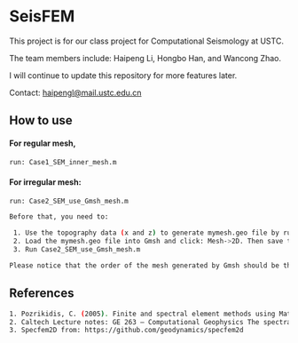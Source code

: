 # SeisFEM

This project is for our class project for Computational Seismology at USTC.

The team members include: Haipeng Li, Hongbo Han, and Wancong Zhao.

I will continue to update this repository for more features later.

Contact: haipengl@mail.ustc.edu.cn

## How to use

#### For regular mesh,
```bash
run: Case1_SEM_inner_mesh.m
```
#### For irregular mesh:

```bash
run: Case2_SEM_use_Gmsh_mesh.m	

Before that, you need to:

 1. Use the topography data (x and z) to generate mymesh.geo file by running Write_Gmsh.m;
 2. Load the mymesh.geo file into Gmsh and click: Mesh->2D. Then save the mesh by clicking: File->Save Mesh
 3. Run Case2_SEM_use_Gmsh_mesh.m 

Please notice that the order of the mesh generated by Gmsh should be the same with that in the main code. Here, P=4 is used.
```

## References
```bash
1. Pozrikidis, C. (2005). Finite and spectral element methods using Matlab. University of California San Diego, USA.
2. Caltech Lecture notes: GE 263 – Computational Geophysics The spectral element method by Jean-Paul Ampuero
3. Specfem2D from: https://github.com/geodynamics/specfem2d
```

